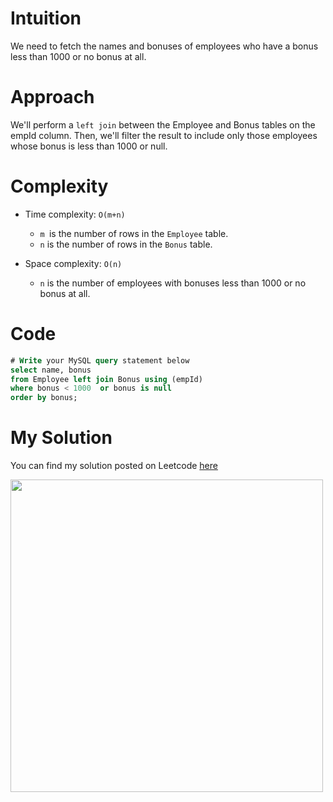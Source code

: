 # Intuition
We need to fetch the names and bonuses of employees who have a bonus less than 1000 or no bonus at all.

# Approach
We'll perform a `left join` between the Employee and Bonus tables on the empId column. Then, we'll filter the result to include only those employees whose bonus is less than 1000 or null.

# Complexity
- Time complexity: `O(m+n)`
    * `m `is the number of rows in the `Employee` table.
    * `n` is the number of rows in the `Bonus` table.

- Space complexity: `O(n)`
    * `n` is the number of employees with bonuses less than 1000 or no bonus at all.

# Code
```sql
# Write your MySQL query statement below
select name, bonus
from Employee left join Bonus using (empId)
where bonus < 1000  or bonus is null
order by bonus;
```
# My Solution

You can find my solution posted on Leetcode [here](https://leetcode.com/problems/employee-bonus/solutions/4984699/simple-solution)

<img src = "https://github.com/madhura-3/Leetcode-SQL-50/assets/42023529/40a3acd4-8940-44b6-a4ad-d6f1e9b8a218" width="500">
